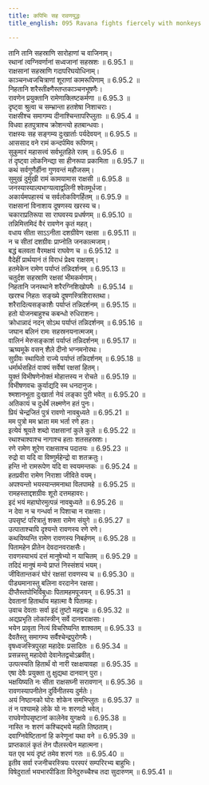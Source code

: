 ```yaml
---
title: कपिभिः सह रावणयुद्धः
title_english: 095 Ravana fights fiercely with monkeys

---
```

<div class="audioEmbed"  caption="श्रीराम-हरिसीताराममूर्ति-घनपाठिभ्यां वचनम्" src="https://archive.org/download/Ramayana-recitation-Sriram-harisItArAmamUrti-Ghanapaati-v2/Kanda_6/Kanda_6_YK-095-Ravana_fights_fiercely_with_monkeys_0.mp3"></div>

तानि तानि सहस्राणि सारोहाणां च वाजिनाम्।  
रथानां त्वग्निवर्णानां सध्वजानां सहस्रशः ॥ 6.95.1 ॥   
राक्षसानां सहस्राणि गदापरिघयोधिनाम्।  
काञ्चनध्वजचित्राणां शूराणां कामरूपिणाम् ॥ 6.95.2 ॥   
निहतानि शरैस्तीक्ष्णैस्तप्तकाञ्चनभूषणैः।  
रावणेन प्रयुक्तानि रामेणाक्लिष्टकर्मणा ॥ 6.95.3 ॥   
दृष्ट्वा श्रुत्वा च सम्भ्रान्ता हतशेषा निशाचराः।  
राक्षसीश्च समागम्य दीनाश्चिन्तापरिप्लुताः ॥ 6.95.4 ॥   
विधवा हतपुत्राश्च क्रोशन्त्यो हतबान्धवाः।  
राक्षस्यः सह सङ्गम्य दुःखार्ताः पर्यदेवयन् ॥ 6.95.5 ॥   
आससाद वने रामं कन्दर्पमिव रूपिणम्।  
सुकुमारं महासत्त्वं सर्वभूतहिते रतम् ॥ 6.95.6 ॥   
तं दृष्ट्वा लोकनिन्द्या सा हीनरूपा प्रकामिता ॥ 6.95.7 ॥   
कथं सर्वगुणैर्हीना गुणवन्तं महौजसम्।  
सुमुखं दुर्मुखी रामं कामयामास राक्षसी ॥ 6.95.8 ॥   
जनस्यास्याल्पभाग्यत्वाद्वलिनी श्वेतमूर्धजा।  
अकार्यमपहास्यं च सर्वलोकविगर्हितम् ॥ 6.95.9 ॥   
राक्षसानां विनाशाय दूषणस्य खरस्य च।  
चकाराप्रतिरूपा सा राघवस्य प्रधर्षणम् ॥ 6.95.10 ॥   
तन्निमित्तमिदं वैरं रावणेन कृतं महत्।  
वधाय सीता साऽऽनीता दशग्रीवेण रक्षसा ॥ 6.95.11 ॥   
न च सीतां दशग्रीवः प्राप्नोति जनकात्मजाम्।  
बद्धं बलवता वैरमक्षयं राघवेण च ॥ 6.95.12 ॥   
वैदेहीं प्रार्थयानं तं विराधं प्रेक्ष्य राक्षसम्।  
हतमेकेन रामेण पर्याप्तं तन्निदर्शनम् ॥ 6.95.13 ॥   
चतुर्दश सहस्राणि रक्षसां भीमकर्मणाम्।  
निहतानि जनस्थाने शरैरग्निशिखोपमैः ॥ 6.95.14 ॥   
खरश्च निहतः सङ्ख्ये दूषणस्त्रिशिरास्तथा।  
शरैरादित्यसङ्काशैः पर्याप्तं तन्निदर्शनम् ॥ 6.95.15 ॥   
हतो योजनबाहुश्च कबन्धो रुधिराशनः।  
क्रोधान्नादं नदन् सोऽथ पर्याप्तं तन्निदर्शनम् ॥ 6.95.16 ॥   
जघान बलिनं रामः सहस्रनयनात्मजम्।  
वालिनं मेरुसङ्काशं पर्याप्तं तन्निदर्शनम् ॥ 6.95.17 ॥   
ऋष्यमूके वसन् शैले दीनो भग्नमनोरथः।  
सुग्रीवः स्थापितो राज्ये पर्याप्तं तन्निदर्शनम् ॥ 6.95.18 ॥   
धर्मार्थसहितं वाक्यं सर्वेषां रक्षसां हितम्।  
युक्तं विभीषणेनोक्तं मोहात्तस्य न रोचते ॥ 6.95.19 ॥   
विभीषणवचः कुर्याद्यदि स्म धनदानुजः।  
श्मशानभूता दुःखार्ता नेयं लङ्का पुरी भवेत् ॥ 6.95.20 ॥   
अतिकायं च दुर्धर्षं लक्ष्मणेन हतं पुनः।  
प्रियं चेन्द्रजितं पुत्रं रावणो नावबुध्यते ॥ 6.95.21 ॥   
मम पुत्रो मम भ्राता मम भर्ता रणे हतः।  
इत्येवं श्रूयते शब्दो राक्षसानां कुले कुले ॥ 6.95.22 ॥   
रथाश्चाश्वाश्च नागाश्च हताः शतसहस्रशः।  
रणे रामेण शूरेण राक्षसाश्च पदातयः ॥ 6.95.23 ॥   
रुद्रो वा यदि वा विष्णुर्महेन्द्रो वा शतक्रतुः।  
हन्ति नो रामरूपेण यदि वा स्वयमन्तकः ॥ 6.95.24 ॥   
हतप्रवीरा रामेण निराशा जीविते वयम्।  
अपश्यन्तो भयस्यान्तमनाथा विलपामहे ॥ 6.95.25 ॥   
रामहस्ताद्दशग्रीवः शूरो दत्तमहावरः।  
इदं भयं महाघोरमुत्पन्नं नावबुध्यते ॥ 6.95.26 ॥   
न देवा न च गन्धर्वा न पिशाचा न राक्षसाः।  
उपसृष्टं परित्रातुं शक्ता रामेण संयुगे ॥ 6.95.27 ॥   
उत्पाताश्चापि दृश्यन्ते रावणस्य रणे रणे।  
कथयिष्यन्ति रामेण रावणस्य निबर्हणम् ॥ 6.95.28 ॥   
पितामहेन प्रीतेन देवदानवराक्षसैः।  
रावणस्याभयं दत्तं मानुषेभ्यो न याचितम् ॥ 6.95.29 ॥   
तदिदं मानुषं मन्ये प्राप्तं निस्संशयं भयम्।  
जीवितान्तकरं घोरं रक्षसां रावणस्य च ॥ 6.95.30 ॥   
पीड्यमानास्तु बलिना वरदानेन रक्षसा।  
दीप्तैस्तपोभिर्विबुधाः पितामहमपूजयन् ॥ 6.95.31 ॥   
देवतानां हितार्थाय महात्मा वै पितामहः।  
उवाच देवताः सर्वा इदं तुष्टो महद्वचः ॥ 6.95.32 ॥   
अद्यप्रभृति लोकांस्त्रीन् सर्वे दानवराक्षसाः।  
भयेन प्रावृता नित्यं विचरिष्यन्ति शाश्वतम् ॥ 6.95.33 ॥   
दैवतैस्तु समागम्य सर्वैश्चेन्द्रपुरोगमैः।  
वृषध्वजस्त्रिपुरहा महादेवः प्रसादितः ॥ 6.95.34 ॥   
प्रसन्नस्तु महादेवो देवानेतद्वचोऽब्रवीत्।  
उत्पत्स्यति हितार्थं वो नारी रक्षःक्षयावहा ॥ 6.95.35 ॥   
एषा देवैः प्रयुक्ता तु क्षुद्यथा दानवान् पुरा।  
भक्षयिष्यति नः सीता राक्षसघ्नी सरावणान् ॥ 6.95.36 ॥   
रावणस्यापनीतेन दुर्विनीतस्य दुर्मतेः।  
अयं निष्ठानको घोरः शोकेन समभिप्लुतः ॥ 6.95.37 ॥   
तं न पश्यामहे लोके यो नः शरणदो भवेत्।  
राघवेणोपसृष्टानां कालेनेव युगक्षये ॥ 6.95.38 ॥   
नास्ति नः शरणं कश्चिद्भये महति तिष्ठताम्।  
दवाग्निवेष्टितानां हि करेणूनां यथा वने ॥ 6.95.39 ॥   
प्राप्तकालं कृतं तेन पौलस्त्येन महात्मना।  
यत एव भयं दृष्टं तमेव शरणं गतः ॥ 6.95.40 ॥   
इतीव सर्वा रजनीचरस्त्रियः परस्परं सम्परिरभ्य बाहुभिः।  
विषेदुरार्ता भयभारपीडिता विनेदुरुच्चैश्च तदा सुदारुणम् ॥ 6.95.41 ॥   